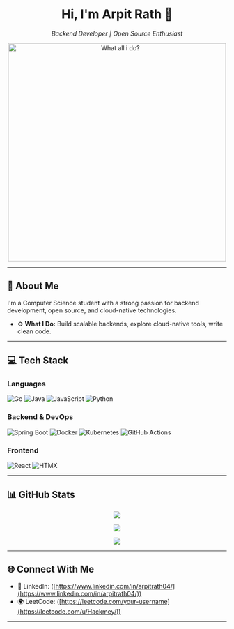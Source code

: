 

<h1 align="center">Hi, I'm Arpit Rath 👋</h1>
<p align="center">
  <em>Backend Developer | Open Source Enthusiast</em>
</p>

<p align="center"> 
  <img src="https://miro.medium.com/v2/resize:fit:640/format:webp/1*4vzJlgDMrkCgMf5pk0S0OA.gif" alt="What all i do?" width="500"/>
</p>

---

## 🚀 About Me

I'm a Computer Science student with a strong passion for backend development, open source, and cloud-native technologies. 

- ⚙️ **What I Do:** Build scalable backends, explore cloud-native tools, write clean code.


---

## 💻 Tech Stack

### Languages
![Go](https://img.shields.io/badge/Go-00ADD8?style=for-the-badge&logo=go&logoColor=white)
![Java](https://img.shields.io/badge/Java-ED8B00?style=for-the-badge&logo=openjdk&logoColor=white)
![JavaScript](https://img.shields.io/badge/JavaScript-F7DF1E?style=for-the-badge&logo=javascript&logoColor=black)
![Python](https://img.shields.io/badge/Python-3776AB?style=for-the-badge&logo=python&logoColor=white)

### Backend & DevOps
![Spring Boot](https://img.shields.io/badge/Spring_Boot-6DB33F?style=for-the-badge&logo=spring-boot&logoColor=white)
![Docker](https://img.shields.io/badge/Docker-2496ED?style=for-the-badge&logo=docker&logoColor=white)
![Kubernetes](https://img.shields.io/badge/Kubernetes-326CE5?style=for-the-badge&logo=kubernetes&logoColor=white)
![GitHub Actions](https://img.shields.io/badge/GitHub%20Actions-2088FF?style=for-the-badge&logo=github-actions&logoColor=white)

### Frontend
![React](https://img.shields.io/badge/React-20232A?style=for-the-badge&logo=react&logoColor=61DAFB)
![HTMX](https://img.shields.io/badge/HTMX-4169E1?style=for-the-badge&logo=html5&logoColor=white)

---

## 📊 GitHub Stats

<p align="center">
  <img src="https://github-readme-stats.vercel.app/api?username=Hackmey&theme=tokyonight&show_icons=true" />
</p>
<p align="center">
  <img src="https://github-readme-streak-stats.herokuapp.com?user=Hackmey&theme=tokyonight" />
</p>
<p align="center">
  <img src="https://github-readme-stats.vercel.app/api/top-langs/?username=Hackmey&layout=compact&theme=tokyonight" />
</p>


---



## 🌐 Connect With Me

- 💼 LinkedIn: ([https://www.linkedin.com/in/arpitrath04/](https://www.linkedin.com/in/arpitrath04/))
- 🌍 LeetCode: ([https://leetcode.com/your-username](https://leetcode.com/u/Hackmey/))

---
